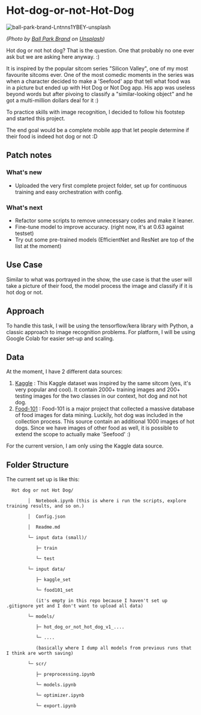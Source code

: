 # Hot-dog-or-not-Hot-Dog
![ball-park-brand-Lntnns1YBEY-unsplash](https://github.com/user-attachments/assets/464d7f39-ad37-4fb0-9e08-e280db75b83d)

*(Photo by <a href="https://unsplash.com/@ballparkbrand?utm_content=creditCopyText&utm_medium=referral&utm_source=unsplash">Ball Park Brand</a> on <a href="https://unsplash.com/photos/two-brown-bread-on-blue-textile-Lntnns1YBEY?utm_content=creditCopyText&utm_medium=referral&utm_source=unsplash">Unsplash</a>)*
      
Hot dog or not hot dog? That is the question. One that probably no one ever ask but we are asking here anyway. :)

It is inspired by the popular sitcom series "Silicon Valley", one of my most favourite sitcoms ever. One of the most comedic moments in the series was when a character decided to make a 'Seefood' app that tell what food was in a picture but ended up with Hot Dog or Not Dog app. His app was useless beyond words but after pivoing to classify a "similar-looking object" and he got a multi-million dollars deal for it :)

To practice skills with image recognition, I decided to follow his footstep and started this project.

The end goal would be a complete mobile app that let people determine if their food is indeed hot dog or not :D

## Patch notes
### What's new
- Uploaded the very first complete project folder, set up for continuous training and easy orchestration with config.
### What's next
- Refactor some scripts to remove unnecessary codes and make it leaner.
- Fine-tune model to improve accuracy. (right now, it's at 0.63 against testset)
- Try out some pre-trained models (EfficientNet and ResNet are top of the list at the moment)
## Use Case

Similar to what was portrayed in the show, the use case is that the user will take a picture of their food, the model process the image and classify if it is hot dog or not.

## Approach

To handle this task, I will be using the tensorflow/kera library with Python, a classic approach to image recognition problems.
For platform, I will be using Google Colab for easier set-up and scaling.

## Data

At the moment, I have 2 different data sources:
1. [Kaggle](https://www.kaggle.com/datasets/dansbecker/hot-dog-not-hot-dog) : This Kaggle dataset was inspired by the same sitcom (yes, it's very popular and cool). It contain 2000+ training images and 200+ testing images for the two classes in our context, hot dog and not hot dog.
2. [Food-101](https://data.vision.ee.ethz.ch/cvl/datasets_extra/food-101) : Food-101 is a major project that collected a massive database of food images for data mining. Luckily, hot dog was included in the collection process. This source contain an additional 1000 images of hot dogs. Since we have images of other food as well, it is possible to extend the scope to actually make 'Seefood' :)

For the current version, I am only using the Kaggle data source.

## Folder Structure

The current set up is like this:

      Hot dog or not Hot Dog/

            │  Notebook.ipynb (this is where i run the scripts, explore training results, and so on.)
      
            │  Config.json
      
            │  Readme.md
      
            └─ input data (small)/
      
               ├─ train
         
               └─ test
         
            └─ input data/
      
               ├─ kaggle_set
         
               └─ food101_set
         
               (it's empty in this repo because I haven't set up .gitignore yet and I don't want to upload all data)
         
            └─ models/
      
               ├─ hot_dog_or_not_hot_dog_v1_....
         
               └─ ....
         
               (basically where I dump all models from previous runs that I think are worth saving)
         
            └─ scr/
      
               ├─ preprocessing.ipynb
         
               └─ models.ipynb
               
               └─ optimizer.ipynb
         
               └─ export.ipynb
   
